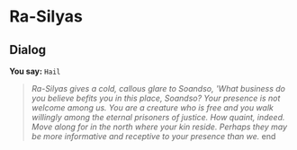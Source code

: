 # Ra-Silyas







## Dialog

**You say:** `Hail`



>*Ra-Silyas gives a cold, callous glare to Soandso, 'What business do you believe befits you in this place, Soandso? Your presence is not welcome among us. You are a creature who is free and you walk willingly among the eternal prisoners of justice. How quaint, indeed. Move along for in the north where your kin reside. Perhaps they may be more informative and receptive to your presence than we.*
end
